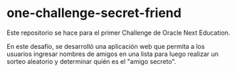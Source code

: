 # one-challenge-secret-friend

Este repositorio se hace para el primer Challenge de Oracle Next Education.

En este desafío, se desarrolló una aplicación web que permita a los usuarios ingresar nombres de amigos en una lista para luego realizar un sorteo aleatorio y determinar quién es el "amigo secreto".

